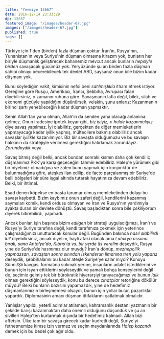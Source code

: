 ```yaml
---
title: "Yevmiye 13667"
date: 2016-12-14 23:33:29
dp: 13667
featured_image: "/images/header-67.jpg"
images: ["/images/header-67.jpg"]
published: true
tags: []
---
```




Türkiye için 1'den (birden) fazla düşman çoktur. İran'ın, Rusya'nın,
Yunanistan'ın veya Suriye'nin düşman olmasına itirazım yok, bunların her biriyle
düşmanlık geliştirecek bahanemiz mevcut ancak bunların *hepsiyle birden*
savaşacak gücümüz yok. Yeryüzünde şu an birden fazla düşman sahibi olmayı
becerebilecek tek devlet ABD, saysanız onun bile bizim kadar düşmanı yok.

Bunu söylediğim vakit, kimisinin nefsi beni *satılmışlıkla* itham etmek
istiyor. Gereğine göre Rusçu, Amerikacı, İrancı, Şebbiha, Avrupacı falan
diyebilirsiniz, o zamanın ruhuna göre. Savaşmanın lafla değil, bilek, silah ve
ekonomi gücüyle yapıldığını düşünürsek, velakin, şunu anlarız: Kazanmanın
birinci şartı yenebileceğin kadar düşman yapmaktır.

Senin Allah'tan yana olman, Allah'ın da senden yana olacağı anlamına
gelmez. Onun iradesine ipotek koyar gibi, *biz iyiyiz, o halde kazanmalıyız*
diye savaş yapılmaz. İyi olabiliriz, gerçekten de diğer memleketlerin
yapmayacağı kadar iyilik yapmış, mültecilere bakmış olabiliriz ancak savaşlar
*iyilikle* kazanılmıyor. Biz bir savaşta olduğumuzu ve bu savaşın hakkının da
stratejiyle verilmesi gerektiğini hatırlamak zorundayız. *Zorundaydık* veya.

Savaş bitmiş değil belki, ancak bundan sonraki kısmın daha çok kendi iç
düşmanımız PKK'ya karşı geçeceğini tahmin edebiliriz. Halep'e yürümek gibi bir
niyetimiz olmadığına ve zaten bunu yapmak için konjonktür de bulunmadığına göre,
ateşkes ilan edilip, de facto parçalanmış bir Suriye'de belli bölgeleri bir süre
işgal altında tutarak hayatımıza devam edebiliriz. Belki, bir ihtimal.

Esad denen köpekse en başta tarumar olmuş memleketinden dolayı bu savaşı
kaybetti. Bizim kaybımız onun zaferi değil, kendilerini kazanmış saymaları
komik, kendi ordusu olmayan ve İran ve Rusya'nın yardımıyla ayakta duran bir
devlete dönüştü. Savaş başladıktan sonra bile *çekiliyorum* diyerek
bitirebilirdi, yapmadı.

Ancak bunlar, işin başında bizim *edilgen* bir strateji uyguladığımızı, İran'ı
ve Rusya'yı Suriye tarafına değil, kendi tarafımıza çekmek için yeterince
çalışmadığımızı unutturacak konular değil. Bugünden bakınca *nasıl olabilirdi
ki?* diyebilirsiniz, ancak diyelim, hayli afaki olacak ama *Latakya üssünü
bırak, sana Antalya'da, Kıbrıs'ta vs. bir yerde üs verelim* deseydik, Rusya yine
de Suriye'de hasmımız olur muydu? İran'a dönüp, *mezhepçilik yapmazsan, savaştan
sonra sınırdan İskenderun limanına tren yolu yaparız* deseydik, şebbihalarını bu
kadar ateşle Suriye'ye salar mıydı? Konuyu Sünni/Şii kavgası formatına sokmak
yerine, insanların adalet istediklerini ve bunun için isyan ettiklerini
söyleseydik ve yamalı bohça konseylerini değil de, seçimle gelmiş tek bir
bürokratik hiyerarşiyi tanıyacağımızı ve bunun *laik* olması gerektiğini
söyleseydik, konu bu derece *cihatçılar* retoriğine dökülür müydü?  Belki
bunların bazısını yapamazdık, yine de hedefimiz düşmanlarımızın birleşmemesi
olsaydı, bunun için yollar bulur, pazarlıklar yapardık. Diplomasinin amacı
düşman ittifaklarını çatlatmak olmalıdır.

Yanlışlar yapıldı, yeterli adımlar atılamadı, kahramanlık destanı yazmanın bir
şekilde barışı kazanmaktan daha önemli olduğunu düşündük ve şu an sivilleri
Halep'ten kurtarmak dışında bir hedefimiz kalmadı. Allah bizi affetsin. Ülke tam
bir savaşa girecek kadar kudretli değil, Suriye'yi fethetmemize kimse izin
vermez ve seçim meydanlarında *Halep kazandı* demek için bu bedel çok ağır oldu.
